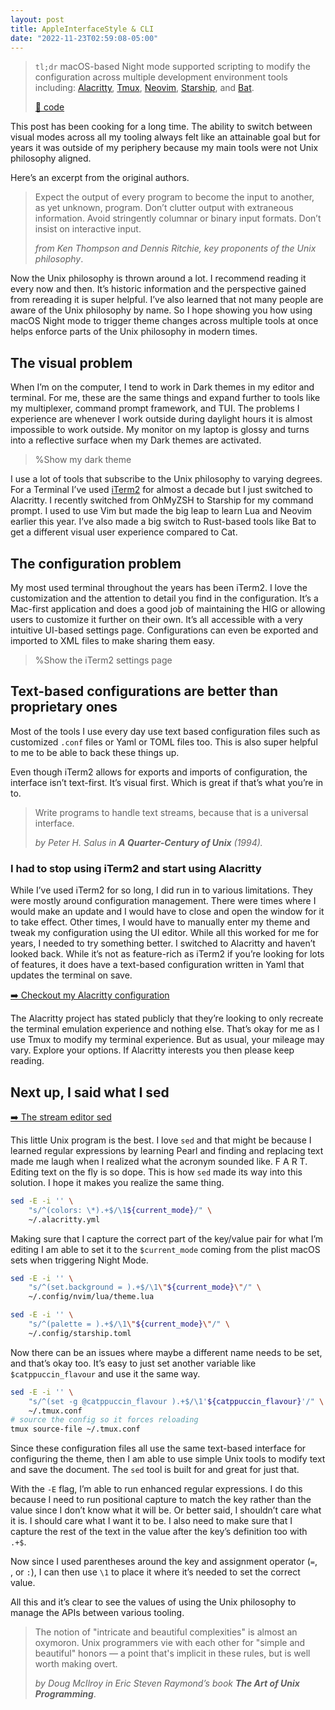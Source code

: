 ```yaml
---
layout: post
title: AppleInterfaceStyle & CLI
date: "2022-11-23T02:59:08-05:00"
---
```


> `tl;dr` macOS-based Night mode supported scripting to modify the configuration across multiple development environment tools including: [Alacritty][alacritty], [Tmux][tmux], [Neovim][neovim], [Starship][starship], and [Bat][bat].
>
> [🔗 code](https://git.sr.ht/~rogeruiz/.files/tree/main/item/bin/darwin/current_visual_mode)

[alacritty]: https://alacritty.org/
[tmux]: https://github.com/tmux/tmux/wiki
[neovim]: https://neovim.io/
[starship]: https://starship.rs/
[bat]: https://github.com/sharkdp/bat

This post has been cooking for a long time. The ability to switch between visual modes across all my tooling always felt like an attainable goal but for years it was outside of my periphery because my main tools were not Unix philosophy aligned.

Here’s an excerpt from the original authors.

> Expect the output of every program to become the input to another, as yet unknown, program. Don’t clutter output with extraneous information. Avoid stringently columnar or binary input formats. Don’t insist on interactive input.
> 
> *from Ken Thompson and Dennis Ritchie, key proponents of the Unix philosophy*.

Now the Unix philosophy is thrown around a lot. I recommend reading it every now and then. It’s historic information and the perspective gained from rereading it is super helpful. I’ve also learned that not many people are aware of the Unix philosophy by name. So I hope showing you how using macOS Night mode to trigger theme changes across multiple tools at once helps enforce parts of the Unix philosophy in modern times.

## The visual problem

When I’m on the computer, I tend to work in Dark themes in my editor and terminal. For me, these are the same things and expand further to tools like my multiplexer, command prompt framework, and TUI. The problems I experience are whenever I work outside during daylight hours it is almost impossible to work outside. My monitor on my laptop is glossy and turns into a reflective surface when my Dark themes are activated. 

> %Show my dark theme

I use a lot of tools that subscribe to the Unix philosophy to varying degrees. For a Terminal I’ve used [iTerm2][iterm2] for almost a decade but I just switched to Alacritty. I recently switched from OhMyZSH to Starship for my command prompt. I used to use Vim but made the big leap to learn Lua and Neovim earlier this year. I’ve also made a big switch to Rust-based tools like Bat to get a different visual user experience compared to Cat. 

[iterm2]: https://iterm2.com/

## The configuration problem 

My most used terminal throughout the years has been iTerm2. I love the customization and the attention to detail you find in the configuration. It’s a Mac-first application and does a good job of maintaining the HIG or allowing users to customize it further on their own. It’s all accessible with a very intuitive UI-based settings page. Configurations can even be exported and imported to XML files to make sharing them easy.

> %Show the iTerm2 settings page

## Text-based configurations are better than proprietary ones

Most of the tools I use every day use text based configuration files such as customized `.conf` files or Yaml or TOML files too. This is also super helpful to me to be able to back these things up. 

Even though iTerm2 allows for exports and imports of configuration, the interface isn’t text-first. It’s visual first. Which is great if that’s what you’re in to.

> Write programs to handle text streams, because that is a universal interface.
>
> *by Peter H. Salus in **A Quarter-Century of Unix** (1994).*

### I had to stop using iTerm2 and start using Alacritty

While I’ve used iTerm2 for so long, I did run in to various limitations. They were mostly around configuration management. There were times where I would make an update and I would have to close and open the window for it to take effect. Other times, I would have to manually enter my theme and tweak my configuration using the UI editor. While all this worked for me for years, I needed to try something better. I switched to Alacritty and haven’t looked back. While it’s not as feature-rich as iTerm2 if you’re looking for lots of features, it does have a text-based configuration written in Yaml that updates the terminal on save.

[➡️ Checkout my Alacritty configuration](https://git.sr.ht/~rogeruiz/.files/tree/main/item/alacritty/alacritty.yml)

The Alacritty project has stated publicly that they’re looking to only recreate the terminal emulation experience and nothing else. That’s okay for me as I use Tmux to modify my terminal experience. But as usual, your mileage may vary. Explore your options. If Alacritty interests you then please keep reading. 

## Next up, I said what I sed

[➡️ The stream editor sed](https://manpages.org/sed)

This little Unix program is the best. I love `sed` and that might be because I learned regular expressions by learning Pearl and finding and replacing text made me laugh when I realized what the acronym sounded like. F A R T. Editing text on the fly is so dope. This is how `sed` made its way into this solution. I hope it makes you realize the same thing. 

```sh
sed -E -i '' \
	"s/^(colors: \*).+$/\1${current_mode}/" \
	~/.alacritty.yml
```

Making sure that I capture the correct part of the key/value pair for what I’m editing I am able to set it to the `$current_mode` coming from the plist macOS sets when triggering Night Mode. 

```sh
sed -E -i '' \
	"s/^(set.background = ).+$/\1\"${current_mode}\"/" \
	~/.config/nvim/lua/theme.lua
```

```sh
sed -E -i '' \
	"s/^(palette = ).+$/\1\"${current_mode}\"/" \
	~/.config/starship.toml
```

Now there can be an issues where maybe a different name needs to be set, and that’s okay too. It’s easy to just set another variable like `$catppuccin_flavour` and use it the same way. 

```sh
sed -E -i '' \
	"s/^(set -g @catppuccin_flavour ).+$/\1'${catppuccin_flavour}'/" \
	~/.tmux.conf
# source the config so it forces reloading
tmux source-file ~/.tmux.conf
```

Since these configuration files all use the same text-based interface for configuring the theme, then I am able to use simple Unix tools to modify text and save the document. The `sed` tool is built for and great for just that. 

With the `-E` flag, I’m able to run enhanced regular expressions. I do this because I need to run positional capture to match the key rather than the value since I don’t know what it will be. Or better said, I shouldn’t care what it is. I should care what I want it to be. I also need to make sure that I capture the rest of the text in the value after the key’s definition too with `.+$`. 

Now since I used parentheses around the key and assignment operator (`=`, ` `, or `:`), I can then use `\1` to place it where it’s needed to set the correct value. 

All this and it’s clear to see the values of using the Unix philosophy to manage the APIs between various tooling. 

> The notion of "intricate and beautiful complexities" is almost an oxymoron. Unix programmers vie with each other for "simple and beautiful" honors — a point that's implicit in these rules, but is well worth making overt.
>
> *by Doug McIlroy in Eric Steven Raymond’s book **The Art of Unix Programming***. 